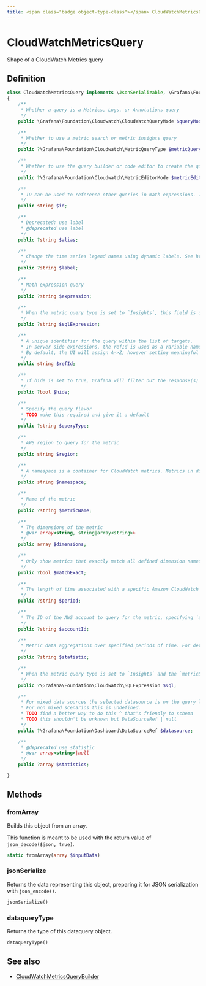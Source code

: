```yaml
---
title: <span class="badge object-type-class"></span> CloudWatchMetricsQuery
---
```

# <span class="badge object-type-class"></span> CloudWatchMetricsQuery

Shape of a CloudWatch Metrics query

## Definition

```php
class CloudWatchMetricsQuery implements \JsonSerializable, \Grafana\Foundation\Cog\Dataquery
{
    /**
     * Whether a query is a Metrics, Logs, or Annotations query
     */
    public \Grafana\Foundation\Cloudwatch\CloudWatchQueryMode $queryMode;

    /**
     * Whether to use a metric search or metric insights query
     */
    public ?\Grafana\Foundation\Cloudwatch\MetricQueryType $metricQueryType;

    /**
     * Whether to use the query builder or code editor to create the query
     */
    public ?\Grafana\Foundation\Cloudwatch\MetricEditorMode $metricEditorMode;

    /**
     * ID can be used to reference other queries in math expressions. The ID can include numbers, letters, and underscore, and must start with a lowercase letter.
     */
    public string $id;

    /**
     * Deprecated: use label
     * @deprecated use label
     */
    public ?string $alias;

    /**
     * Change the time series legend names using dynamic labels. See https://docs.aws.amazon.com/AmazonCloudWatch/latest/monitoring/graph-dynamic-labels.html for more details.
     */
    public ?string $label;

    /**
     * Math expression query
     */
    public ?string $expression;

    /**
     * When the metric query type is set to `Insights`, this field is used to specify the query string.
     */
    public ?string $sqlExpression;

    /**
     * A unique identifier for the query within the list of targets.
     * In server side expressions, the refId is used as a variable name to identify results.
     * By default, the UI will assign A->Z; however setting meaningful names may be useful.
     */
    public string $refId;

    /**
     * If hide is set to true, Grafana will filter out the response(s) associated with this query before returning it to the panel.
     */
    public ?bool $hide;

    /**
     * Specify the query flavor
     * TODO make this required and give it a default
     */
    public ?string $queryType;

    /**
     * AWS region to query for the metric
     */
    public string $region;

    /**
     * A namespace is a container for CloudWatch metrics. Metrics in different namespaces are isolated from each other, so that metrics from different applications are not mistakenly aggregated into the same statistics. For example, Amazon EC2 uses the AWS/EC2 namespace.
     */
    public string $namespace;

    /**
     * Name of the metric
     */
    public ?string $metricName;

    /**
     * The dimensions of the metric
     * @var array<string, string|array<string>>
     */
    public array $dimensions;

    /**
     * Only show metrics that exactly match all defined dimension names.
     */
    public ?bool $matchExact;

    /**
     * The length of time associated with a specific Amazon CloudWatch statistic. Can be specified by a number of seconds, 'auto', or as a duration string e.g. '15m' being 15 minutes
     */
    public ?string $period;

    /**
     * The ID of the AWS account to query for the metric, specifying `all` will query all accounts that the monitoring account is permitted to query.
     */
    public ?string $accountId;

    /**
     * Metric data aggregations over specified periods of time. For detailed definitions of the statistics supported by CloudWatch, see https://docs.aws.amazon.com/AmazonCloudWatch/latest/monitoring/Statistics-definitions.html.
     */
    public ?string $statistic;

    /**
     * When the metric query type is set to `Insights` and the `metricEditorMode` is set to `Builder`, this field is used to build up an object representation of a SQL query.
     */
    public ?\Grafana\Foundation\Cloudwatch\SQLExpression $sql;

    /**
     * For mixed data sources the selected datasource is on the query level.
     * For non mixed scenarios this is undefined.
     * TODO find a better way to do this ^ that's friendly to schema
     * TODO this shouldn't be unknown but DataSourceRef | null
     */
    public ?\Grafana\Foundation\Dashboard\DataSourceRef $datasource;

    /**
     * @deprecated use statistic
     * @var array<string>|null
     */
    public ?array $statistics;

}
```
## Methods

### <span class="badge object-method"></span> fromArray

Builds this object from an array.

This function is meant to be used with the return value of `json_decode($json, true)`.

```php
static fromArray(array $inputData)
```

### <span class="badge object-method"></span> jsonSerialize

Returns the data representing this object, preparing it for JSON serialization with `json_encode()`.

```php
jsonSerialize()
```

### <span class="badge object-method"></span> dataqueryType

Returns the type of this dataquery object.

```php
dataqueryType()
```

## See also

 * <span class="badge builder"></span> [CloudWatchMetricsQueryBuilder](./builder-CloudWatchMetricsQueryBuilder.md)
